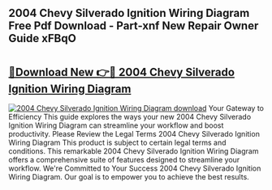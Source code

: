 ## 2004 Chevy Silverado Ignition Wiring Diagram Free Pdf Download - Part-xnf New Repair Owner Guide xFBqO

# <h2><a href="http://dfi9q87.blite.top/?on=2004+Chevy+Silverado+Ignition+Wiring+Diagram">🔗Download New 👉🔴 2004 Chevy Silverado Ignition Wiring Diagram</a></h2>

[![2004 Chevy Silverado Ignition Wiring Diagram download](https://i.imgur.com/lujVjoI.png)](http://dfi9q87.blite.top/?on=2004+Chevy+Silverado+Ignition+Wiring+Diagram)
Your Gateway to Efficiency This guide explores the ways your new 2004 Chevy Silverado Ignition Wiring Diagram can streamline your workflow and boost productivity. Please Review the Legal Terms 2004 Chevy Silverado Ignition Wiring Diagram This product is subject to certain legal terms and conditions. This remarkable 2004 Chevy Silverado Ignition Wiring Diagram offers a comprehensive suite of features designed to streamline your workflow. We're Committed to Your Success 2004 Chevy Silverado Ignition Wiring Diagram. Our goal is to empower you to achieve the best results.
